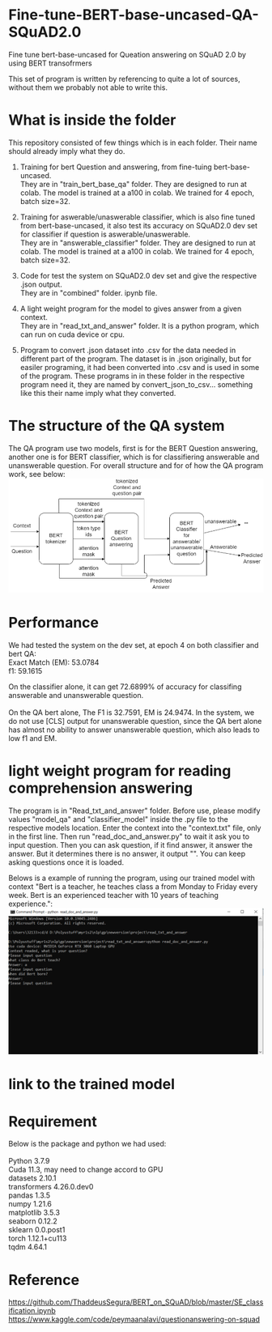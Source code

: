 # Fine-tune-BERT-base-uncased-QA-SQuAD2.0
Fine tune bert-base-uncased for Queation answering on SQuAD 2.0 by using BERT transofrmers

This set of program is written by referencing to quite a lot of sources, without them we probably not able to write this.

# What is inside the folder
This repository consisted of few things which is in each folder. Their name should already imply what they do.</br>
1. Training for bert Question and answering, from fine-tuing bert-base-uncased.</br>
They are in "train_bert_base_qa" folder. They are designed to run at colab. The model is trained at a a100 in colab. We trained for 4 epoch, batch size=32.

2. Training for aswerable/unaswerable classifier, which is also fine tuned from bert-base-uncased, it also test its accuracy on SQuAD2.0 dev set for classifier if question is aswerable/unaswerable.</br>
They are in "answerable_classifier" folder. They are designed to run at colab. The model is trained at a a100 in colab. We trained for 4 epoch, batch size=32.

3. Code for test the system on SQuAD2.0 dev set and give the respective .json output.</br>
They are in "combined" folder. ipynb file.

4. A light weight program for the model to gives answer from a given context.</br>
They are in "read_txt_and_answer" folder. It is a python program, which can run on cuda device or cpu.

5. Program to convert .json dataset into .csv for the data needed in different part of the program. The dataset is in .json originally, but for easiler programing, it had been converted into .csv and is used in some of the program. These programs in in these folder in the respective program need it, they are named by convert_json_to_csv... something like this their name imply what they converted.

# The structure of the QA system
The QA program use two models, first is for the BERT Question answering, another one is for BERT classifier, which is for classifiering answerable and unanswerable question. For overall structure and for of how the QA program work, see below:
 <img src="image/flow.png" alt="flow.png"> </br>

# Performance 
We had tested the system on the dev set, at epoch 4 on both classifier and bert QA:</br>
Exact Match (EM): 53.0784</br>
f1: 59.1615</br>

On the classifier alone, it can get 72.6899% of accuracy for classifing answerable and unanswerable question.</br></br>
On the QA bert alone, The F1 is 32.7591, EM is 24.9474. In the system, we do not use [CLS] output for unanswerable question, since the QA bert alone has almost no ability to answer unanswerable question, which also leads to low f1 and EM.</br>

# light weight program for reading comprehension answering
The program is in "Read_txt_and_answer" folder. Before use, please modify values "model_qa" and "classifier_model" inside the .py file to the respective models location. Enter the context into the "context.txt" file, only in the first line. Then run "read_doc_and_answer.py" to wait it ask you to input question. Then you can ask question, if it find answer, it answer the answer. But it determines there is no answer, it output "". You can keep asking questions once it is loaded.</br>

Belows is a example of running the program, using our trained model with context "Bert is a teacher, he teaches class a from Monday to Friday every week. Bert is an experienced teacher with 10 years of teaching experience.":</br>
 <img src="image/demo.png" alt="flow.png"> </br>

# link to the trained model

# Requirement
Below is the package and python we had used:</br></br>
Python 	     3.7.9</br>
Cuda 11.3, may need to change accord to GPU </br>
datasets                2.10.1</br>
transformers            4.26.0.dev0</br>
pandas                  1.3.5</br>
numpy                   1.21.6</br>
matplotlib              3.5.3</br>
seaborn                 0.12.2</br>
sklearn                 0.0.post1</br>
torch                   1.12.1+cu113</br>
tqdm                    4.64.1</br>

# Reference
https://github.com/ThaddeusSegura/BERT_on_SQuAD/blob/master/SE_classification.ipynb </br>
https://www.kaggle.com/code/peymaanalavi/questionanswering-on-squad </br>
